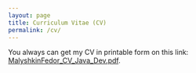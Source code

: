 ```yaml
---
layout: page
title: Curriculum Vitae (CV)
permalink: /cv/
---
```

You always can get my CV in printable form on this link: [MalyshkinFedor_CV_Java_Dev.pdf](assets/MalyshkinFedor_CV_Java_Dev.pdf).
